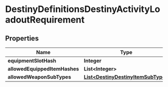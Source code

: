 
# DestinyDefinitionsDestinyActivityLoadoutRequirement

## Properties
Name | Type | Description | Notes
------------ | ------------- | ------------- | -------------
**equipmentSlotHash** | **Integer** |  |  [optional]
**allowedEquippedItemHashes** | **List&lt;Integer&gt;** |  |  [optional]
**allowedWeaponSubTypes** | [**List&lt;DestinyDestinyItemSubType&gt;**](DestinyDestinyItemSubType.md) |  |  [optional]



